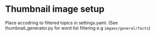 # Thumbnail image setup

Place accodring to filtered topics in settings.yaml. (See thumbnail_generator.py for word list filtering e.g `imgaes/general/facts`)